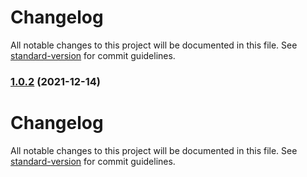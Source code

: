 # Changelog

All notable changes to this project will be documented in this file. See [standard-version](https://github.com/conventional-changelog/standard-version) for commit guidelines.

### [1.0.2](https://github.com/TinkoffCreditSystems/tui-ngrx-forms-adapter/compare/v1.0.1...v1.0.2) (2021-12-14)

# Changelog

All notable changes to this project will be documented in this file. See [standard-version](https://github.com/conventional-changelog/standard-version) for commit guidelines.
